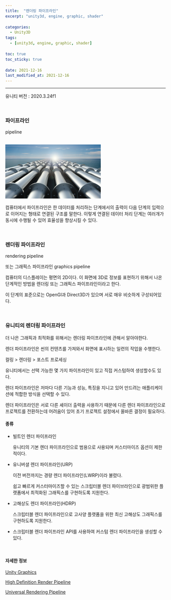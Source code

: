```yaml
---
title:  "렌더링 파이프라인"
excerpt: "unity3d, engine, graphic, shader"

categories:
  - Unity3D
tags:
  - [unity3d, engine, graphic, shader]

toc: true
toc_sticky: true
 
date: 2021-12-16
last_modified_at: 2021-12-16
---  
```


***

유니티 버전 : 2020.3.24f1

<br>

### 파이프라인

pipeline

<br>

<img title="pipeline" src="/assets/images/20211216_Posting/pipeline.png" width="300">

<br>

컴퓨터에서 파이프라인은 한 데이터를 처리하는 단계에서의 출력이 다음 단계의 입력으로 이어지는 형태로 연결된 구조를 말한다. 이렇게 연결된 데이터 처리 단계는 여러개가 동시에 수행될 수 있어 효율성을 향상시킬 수 있다.  

<br>

### 렌더링 파이프라인

rendering pipeline

또는 그래픽스 파이프라인 graphics pipeline

컴퓨터의 디스플레이는 평면의 2D이다. 이 화면에 3D로 정보를 표현하기 위해서 나온 단계적인 방법을 렌더링 또는 그래픽스 파이프라인이라고 한다.  

이 단계의 표준으로는 OpenGl과 Direct3D가 있으며 서로 매우 비슷하게 구성되어있다.  

<br>

### 유니티의 렌더링 파이프라인

더 나은 그래픽과 최적화를 위해서는 렌더링 파이프라인에 관해서 알아야한다.

렌더 파이프라인은 씬의 컨텐츠를 가져와서 화면에 표시하는 일련의 작업을 수행한다. 

컬링 > 렌더링 > 포스트 프로세싱

유니티에서는 선택 가능한 몇 가지 파이프라인이 있고 직접 커스텀하여 생성할수도 있다.  

렌더 파이프라인은 저마다 다른 기능과 성능, 특징을 지니고 있어 만드려는 애플리케이션에 적합한 방식을 선택할 수 있다. 

렌더 파이프라인은 서로 다른 셰이더 출력을 사용하기 때문에 다른 렌더 파이프라인으로 프로젝트를 전환하는데 어려움이 있어 초기 프로젝트 설정에서 올바른 결정이 필요하다.  

#### 종류

* 빌트인 렌더 파이프라인

  유니티의 기본 렌더 파이프라인으로 범용으로 사용되며 커스터마이즈 옵션이 제한적이다. 

* 유니버셜 렌더 파이프라인(URP)

  이전 버전까지는 경량 렌더 파이프라인(LWRP)이라 불렸다.

  쉽고 빠르게 커스터마이즈할 수 있는 스크립터블 렌더 파이브라인으로 광범위한 플랫폼에서 최적화된 그래픽스를 구현하도록 지원한다. 

* 고해상도 렌더 파이프라인(HDRP)

  스크립터블 렌더 파이프라인으로 고사양 플랫폼을 위한 최신 고해상도 그래픽스를 구현하도록 지원한다.  

* 스크립터블 렌더 파이프라인 API를 사용하여 커스텀 렌더 파이프라인을 생성할 수 있다.

<br>

#### 자세한 정보

<a href="https://docs.unity3d.com/kr/2020.3/Manual/Graphics.html" title="Unity3D Document">Unity Graphics</a>

<a href="https://docs.unity3d.com/kr/Packages/com.unity.render-pipelines.high-definition@6.5/manual/index.html" title="HDRP">High Definition Render Pipeline</a>

<a href="https://docs.unity3d.com/kr/Packages/com.unity.render-pipelines.universal@8.2/manual/index.html" title="URP">Universal Rendering Pipeline</a>

